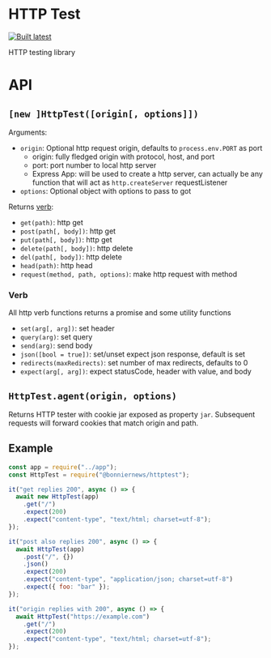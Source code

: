 HTTP Test
=========

[![Built latest](https://github.com/BonnierNews/httptest/actions/workflows/build-latest.yaml/badge.svg)](https://github.com/BonnierNews/httptest/actions/workflows/build-latest.yaml)

HTTP testing library

# API

## `[new ]HttpTest([origin[, options]])`

Arguments:
- `origin`: Optional http request origin, defaults to `process.env.PORT` as port
    - origin: fully fledged origin with protocol, host, and port
    - port: port number to local http server
    - Express App: will be used to create a http server, can actually be any function that will act as `http.createServer` requestListener
- `options`: Optional object with options to pass to got

Returns [verb](#verb):
- `get(path)`: http get
- `post(path[, body])`: http get
- `put(path[, body])`: http get
- `delete(path[, body])`: http delete
- `del(path[, body])`: http delete
- `head(path)`: http head
- `request(method, path, options)`: make http request with method

### Verb

All http verb functions returns a promise and some utility functions

- `set(arg[, arg])`: set header
- `query(arg)`: set query
- `send(arg)`: send body
- `json([bool = true])`: set/unset expect json response, default is set
- `redirects(maxRedirects)`: set number of max redirects, defaults to 0
- `expect(arg[, arg])`: expect statusCode, header with value, and body

## `HttpTest.agent(origin, options)`

Returns HTTP tester with cookie jar exposed as property `jar`. Subsequent requests will forward cookies that match origin and path.

## Example

```js
const app = require("../app");
const HttpTest = require("@bonniernews/httptest");

it("get replies 200", async () => {
  await new HttpTest(app)
    .get("/")
    .expect(200)
    .expect("content-type", "text/html; charset=utf-8");
});

it("post also replies 200", async () => {
  await HttpTest(app)
    .post("/", {})
    .json()
    .expect(200)
    .expect("content-type", "application/json; charset=utf-8")
    .expect({ foo: "bar" });
});

it("origin replies with 200", async () => {
  await HttpTest("https://example.com")
    .get("/")
    .expect(200)
    .expect("content-type", "text/html; charset=utf-8");
});
```
